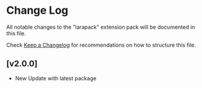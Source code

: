 # Change Log

All notable changes to the "larapack" extension pack will be documented in this file.

Check [Keep a Changelog](http://keepachangelog.com/) for recommendations on how to structure this file.

## [v2.0.0]

- New Update with latest package
